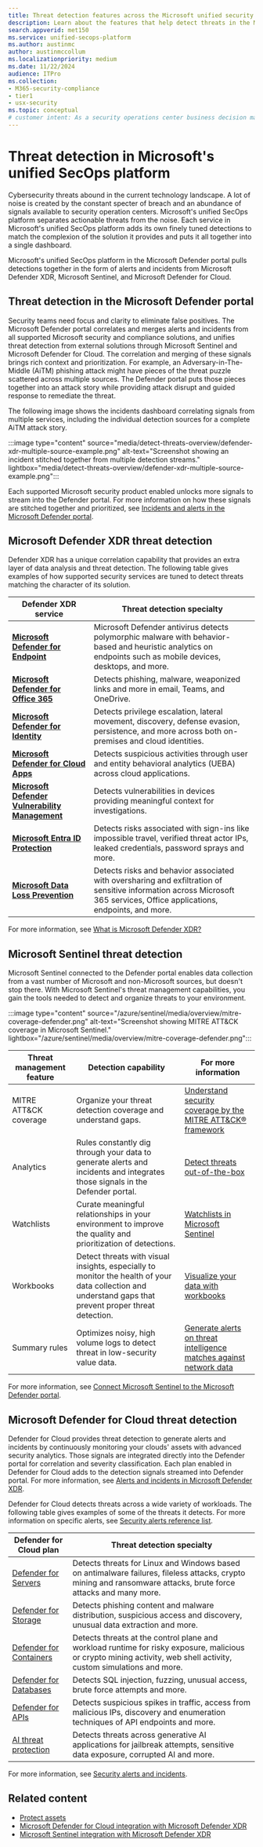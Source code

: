 ```yaml
---
title: Threat detection features across the Microsoft unified security platform
description: Learn about the features that help detect threats in the Microsoft unified security platform
search.appverid: met150
ms.service: unified-secops-platform
ms.author: austinmc
author: austinmccollum
ms.localizationpriority: medium
ms.date: 11/22/2024
audience: ITPro
ms.collection:
- M365-security-compliance
- tier1
- usx-security
ms.topic: conceptual
# customer intent: As a security operations center business decision maker, I want to learn about the tools available to detect threats in Microsoft's unified security platform to help me determine whether it meets my organization's requirements.
---
```


# Threat detection in Microsoft's unified SecOps platform

Cybersecurity threats abound in the current technology landscape. A lot of noise is created by the constant specter of breach and an abundance of signals available to security operation centers. Microsoft's unified SecOps platform separates actionable threats from the noise. Each service in Microsoft's unified SecOps platform adds its own finely tuned detections to match the complexion of the solution it provides and puts it all together into a single dashboard.

Microsoft's unified SecOps platform in the Microsoft Defender portal pulls detections together in the form of alerts and incidents from Microsoft Defender XDR, Microsoft Sentinel, and Microsoft Defender for Cloud.

## Threat detection in the Microsoft Defender portal

Security teams need focus and clarity to eliminate false positives. The Microsoft Defender portal correlates and merges alerts and incidents from all supported Microsoft security and compliance solutions, and unifies threat detection from external solutions through Microsoft Sentinel and Microsoft Defender for Cloud. The correlation and merging of these signals brings rich context and prioritization. For example, an Adversary-in-The-Middle (AiTM) phishing attack might have pieces of the threat puzzle scattered across multiple sources. The Defender portal puts those pieces together into an attack story while providing attack disrupt and guided response to remediate the threat.

The following image shows the incidents dashboard correlating signals from multiple services, including the individual detection sources for a complete AiTM attack story.

:::image type="content" source="media/detect-threats-overview/defender-xdr-multiple-source-example.png" alt-text="Screenshot showing an incident stitched together from multiple detection streams." lightbox="media/detect-threats-overview/defender-xdr-multiple-source-example.png":::

Each supported Microsoft security product enabled unlocks more signals to stream into the Defender portal. For more information on how these signals are stitched together and prioritized, see [Incidents and alerts in the Microsoft Defender portal](/defender-xdr/incidents-overview).

## Microsoft Defender XDR threat detection

Defender XDR has a unique correlation capability that provides an extra layer of data analysis and threat detection. The following table gives examples of how supported security services are tuned to detect threats matching the character of its solution.

| Defender XDR service | Threat detection specialty |
|---|---|
| [**Microsoft Defender for Endpoint**](/defender-endpoint/microsoft-defender-endpoint) | Microsoft Defender antivirus detects polymorphic malware with behavior-based and heuristic analytics on endpoints such as mobile devices, desktops, and more.|
| [**Microsoft Defender for Office 365**](/defender-office-365/mdo-about#defender-for-office-365-plan-1-vs-plan-2-cheat-sheet) | Detects phishing, malware, weaponized links and more in email, Teams, and OneDrive.|
| [**Microsoft Defender for Identity**](/defender-for-identity/what-is) | Detects privilege escalation, lateral movement, discovery, defense evasion, persistence, and more across both on-premises and cloud identities.|
| [**Microsoft Defender for Cloud Apps**](/defender-cloud-apps/what-is-defender-for-cloud-apps) | Detects suspicious activities through user and entity behavioral analytics (UEBA) across cloud applications.|
| [**Microsoft Defender Vulnerability Management**](/defender-vulnerability-management/defender-vulnerability-management) | Detects vulnerabilities in devices providing meaningful context for investigations.|
| [**Microsoft Entra ID Protection**](/azure/active-directory/identity-protection/overview-identity-protection) | Detects risks associated with sign-ins like impossible travel, verified threat actor IPs, leaked credentials, password sprays and more.|
| [**Microsoft Data Loss Prevention**](/microsoft-365/compliance/dlp-learn-about-dlp) | Detects risks and behavior associated with oversharing and exfiltration of sensitive information across Microsoft 365 services, Office applications, endpoints, and more.|

For more information, see [What is Microsoft Defender XDR?](/defender-xdr/microsoft-365-defender)

## Microsoft Sentinel threat detection

Microsoft Sentinel connected to the Defender portal enables data collection from a vast number of Microsoft and non-Microsoft sources, but doesn't stop there. With Microsoft Sentinel's threat management capabilities, you gain the tools needed to detect and organize threats to your environment.

:::image type="content" source="/azure/sentinel/media/overview/mitre-coverage-defender.png" alt-text="Screenshot showing MITRE ATT&CK coverage in Microsoft Sentinel." lightbox="/azure/sentinel/media/overview/mitre-coverage-defender.png":::

| Threat management feature | Detection capability | For more information |
|---|---|---|
| MITRE ATT&CK coverage | Organize your threat detection coverage and understand gaps. | [Understand security coverage by the MITRE ATT&CK® framework](/azure/sentinel/mitre-coverage) |
| Analytics | Rules constantly dig through your data to generate alerts and incidents and integrates those signals in the Defender portal. | [Detect threats out-of-the-box](/azure/sentinel/threat-detection) |
| Watchlists | Curate meaningful relationships in your environment to improve the quality and prioritization of detections. | [Watchlists in Microsoft Sentinel](/azure/sentinel/watchlists) |
| Workbooks | Detect threats with visual insights, especially to monitor the health of your data collection and understand gaps that prevent proper threat detection. | [Visualize your data with workbooks](/azure/sentinel/monitor-your-data?tabs=defender-portal) |
| Summary rules | Optimizes noisy, high volume logs to detect threat in low-security value data. | [Generate alerts on threat intelligence matches against network data](/azure/sentinel/summary-rules#generate-alerts-on-threat-intelligence-matches-against-network-data) |

For more information, see [Connect Microsoft Sentinel to the Microsoft Defender portal](../unified-secops-platform/microsoft-sentinel-onboard.md).

## Microsoft Defender for Cloud threat detection

Defender for Cloud provides threat detection to generate alerts and incidents by continuously monitoring your clouds' assets with advanced security analytics. Those signals are integrated directly into the Defender portal for correlation and severity classification. Each plan enabled in Defender for Cloud adds to the detection signals streamed into Defender portal. For more information, see [Alerts and incidents in Microsoft Defender XDR](/azure/defender-for-cloud/concept-integration-365).

Defender for Cloud detects threats across a wide variety of workloads. The following table gives examples of some of the threats it detects. For more information on specific alerts, see [Security alerts reference list](/azure/defender-for-cloud/alerts-reference).

| Defender for Cloud plan | Threat detection specialty |
|---|---|
| [Defender for Servers](/azure/defender-for-cloud/tutorial-enable-servers-plan) | Detects threats for Linux and Windows based on antimalware failures, fileless attacks, crypto mining and ransomware attacks, brute force attacks and many more. |
| [Defender for Storage](/azure/defender-for-cloud/tutorial-enable-storage-plan) | Detects phishing content and malware distribution, suspicious access and discovery, unusual data extraction and more. |
| [Defender for Containers](/azure/defender-for-cloud/tutorial-enable-containers-azure) | Detects threats at the control plane and workload runtime for risky exposure, malicious or crypto mining activity, web shell activity, custom simulations and more. |
| [Defender for Databases](/azure/defender-for-cloud/tutorial-enable-databases-plan) | Detects SQL injection, fuzzing, unusual access, brute force attempts and more.  |
| [Defender for APIs](/azure/defender-for-cloud/defender-for-apis-introduction) | Detects suspicious spikes in traffic, access from malicious IPs, discovery and enumeration techniques of API endpoints and more. |
| [AI threat protection](/azure/defender-for-cloud/ai-threat-protection) | Detects threats across generative AI applications for jailbreak attempts, sensitive data exposure, corrupted AI and more. |

For more information, see [Security alerts and incidents](/azure/defender-for-cloud/alerts-overview).

## Related content

- [Protect assets](overview-unified-security.md#protect-assets)
- [Microsoft Defender for Cloud integration with Microsoft Defender XDR](/azure/defender-for-cloud/concept-integration-365)
- [Microsoft Sentinel integration with Microsoft Defender XDR](/azure/sentinel/microsoft-365-defender-sentinel-integration)
